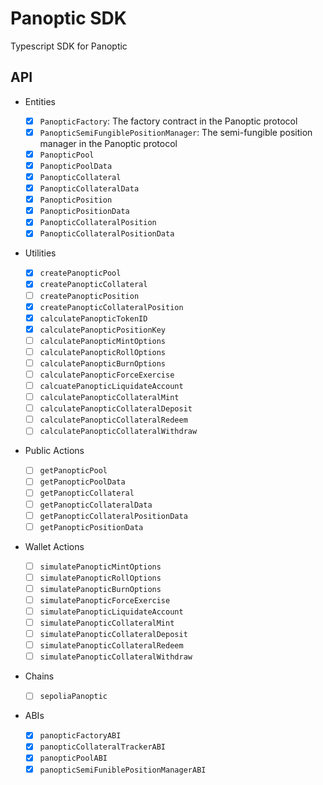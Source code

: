 # Panoptic SDK

Typescript SDK for Panoptic

## API

- Entities

  - [x] `PanopticFactory`: The factory contract in the Panoptic protocol
  - [x] `PanopticSemiFungiblePositionManager`: The semi-fungible position manager in the Panoptic protocol
  - [x] `PanopticPool`
  - [x] `PanopticPoolData`
  - [x] `PanopticCollateral`
  - [x] `PanopticCollateralData`
  - [x] `PanopticPosition`
  - [x] `PanopticPositionData`
  - [x] `PanopticCollateralPosition`
  - [x] `PanopticCollateralPositionData`

- Utilities

  - [x] `createPanopticPool`
  - [x] `createPanopticCollateral`
  - [ ] `createPanopticPosition`
  - [x] `createPanopticCollateralPosition`
  - [x] `calculatePanopticTokenID`
  - [x] `calculatePanopticPositionKey`
  - [ ] `calculatePanopticMintOptions`
  - [ ] `calculatePanopticRollOptions`
  - [ ] `calculatePanopticBurnOptions`
  - [ ] `calculatePanopticForceExercise`
  - [ ] `calcuatePanopticLiquidateAccount`
  - [ ] `calculatePanopticCollateralMint`
  - [ ] `calculatePanopticCollateralDeposit`
  - [ ] `calculatePanopticCollateralRedeem`
  - [ ] `calculatePanopticCollateralWithdraw`

- Public Actions

  - [ ] `getPanopticPool`
  - [ ] `getPanopticPoolData`
  - [ ] `getPanopticCollateral`
  - [ ] `getPanopticCollateralData`
  - [ ] `getPanopticCollateralPositionData`
  - [ ] `getPanopticPositionData`

- Wallet Actions
  - [ ] `simulatePanopticMintOptions`
  - [ ] `simulatePanopticRollOptions`
  - [ ] `simulatePanopticBurnOptions`
  - [ ] `simulatePanopticForceExercise`
  - [ ] `simulatePanopticLiquidateAccount`
  - [ ] `simulatePanopticCollateralMint`
  - [ ] `simulatePanopticCollateralDeposit`
  - [ ] `simulatePanopticCollateralRedeem`
  - [ ] `simulatePanopticCollateralWithdraw`

- Chains

  - [ ] `sepoliaPanoptic`

- ABIs

  - [x] `panopticFactoryABI`
  - [x] `panopticCollateralTrackerABI`
  - [x] `panopticPoolABI`
  - [x] `panopticSemiFuniblePositionManagerABI`
